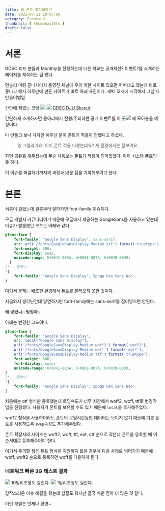 ```yaml
---
title: 웹 폰트 최적화하기
date: 2022-07-11 18:07:00
category: Frontend
thumbnail: { thumbnailSrc }
draft: false
---
```


# 서론

GDSC 리드 분들과 Monthly를 진행하는데 다른 학교는 공개세션? 이벤트?를 소개하는 페이지를 제작하는 걸 봤다.

먼슬리 미팅 끝나자마자 운영진 채널에 우리 이런 사이트 있으면 어떠냐고 했는데 바로 좋다고 해서 하루만에 만든 사이트가 바로 아래 사진이다.
새벽 12시에 시작해서 그날 다 만들어벌임

간만에 재밌는 코딩
![](https://velog.velcdn.com/images/jhjeong00/post/ca7f2229-5848-45e3-bce4-43ee2bb18ceb/image.png)
![](https://velog.velcdn.com/images/jhjeong00/post/9bd1e534-5ddd-4e70-800c-32129932bae9/image.png)
[GDSC DJU Shared](https://gdsc-dju-shared.web.app/)

간단하게 소개하자면 동아리에서 진행/주최하면 공개 이벤트를 이 곳![](https://velog.velcdn.com/images/jhjeong00/post/de6a2cd5-dd2a-4d3b-b3a4-14b112f30ec5/image.png)
에 모아놓을 예정이다.

다 만들고 보니 디자인 해주신 분이 폰트가 적용이 안됐다고 하셨다.

>엥 그럴리가요. 이미 폰트 적용 다했는데요? 제 환경에서는 잘보여요.

화면 공유를 해주셨는데 무슨 처음보는 폰트가 적용이 되어있었다. 아마 시스템 폰트인듯 하다.

이 이슈를 해결하기까지의 과정과 배운 점을 기록해보려고 한다.

# 본론

서론이 길었는데 결론부터 말하자면 font-family 이슈이다.

구글 개발자 커뮤니티이기 때문에 구글에서 제공하는 GoogleSans를 사용하고 있는데 이슈가 발생했던 코드는 아래와 같다.
```css
@font-face {
    font-family: 'Google Sans Display', sans-serif;
    src: url('/fonts/GoogleSansDisplay-Medium.ttf') format('truetype');
    font-weight: 500;
    font-display: swap;
    unicode-range: U+0041-005A, U+0061-007A, U+0030-0039;
  }
/*...중략*/
*{
    font-family: 'Google Sans Display','Spoqa Han Sans Neo';
}
```

여기서 문제는 배포한 환경해서 폰트를 불러오지 못한 것이다.

지금와서 생각난건데 당연하지만 font-family에는 sans-serif를 집어넣으면 안된다.

~~왜 넣었니.. 멍청아..~~

아래는 변경한 코드이다.

```css
@font-face {
    font-family: 'Google Sans Display';
    src: local("Google Sans Display"),
    url('/fonts/GoogleSansDisplay-Medium.woff2') format('woff2'),
    url('/fonts/GoogleSansDisplay-Medium.woff') format('woff'),
    url('/fonts/GoogleSansDisplay-Medium.ttf') format('truetype');
    font-weight: 500;
    font-display: swap;
    unicode-range: U+0041-005A, U+0061-007A, U+0030-0039;
}
/*...중략*/
*{
    font-family: 'Google Sans Display','Spoqa Han Sans Neo';
}
```

처음에는 otf 형식만 등록했는데 로딩속도가 너무 처참해서 woff2, woff, ttf로 변경작업을 진행했다.
사용자가 폰트를 보유할 수도 있기 때문에 `local`을 추가해주었다.

woff2 형식을 사용하더라도 폰트의 로딩시간동안 데이터는 보이지 않기 때문에 기본 폰트를 사용하도록 `swap`속성도 추가해주었다.

폰트 확장자의 사이즈는 woff2, woff, ttf, eot, otf 순으로 작은데 폰트를 등록할 때 이 순서대로 등록해주어야 한다.

여기서 주의할 점은 폰트 형식을 지원하지 않을 경우에 다음 차례로 넘어가기 때문에 woff, woff2 순으로 등록하면 woff를 다운하게 된다.


### 네트워크 빠른 3G 테스트 결과

![](https://velog.velcdn.com/images/jhjeong00/post/25f4498c-c0eb-4405-a1c3-b6a439085221/image.png)
10밀리초정도 걸린다.
![](https://velog.velcdn.com/images/jhjeong00/post/c25cb544-8808-441a-bd6c-fe3ea0c6f27c/image.png)
1밀리초정도 걸린다.

갑작스러운 이슈 해결을 했는데 삽질도 했지만 결국 배운 점이 더 많은 것 같다.

이런 개발은 언제나 환영~